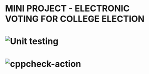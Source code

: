 # MINI PROJECT - ELECTRONIC VOTING FOR COLLEGE ELECTION
# ![Unit testing](https://github.com/stepin104930/lakshitha/workflows/Unit%20testing/badge.svg)
# ![cppcheck-action](https://github.com/stepin104930/lakshitha/workflows/cppcheck-action/badge.svg)

